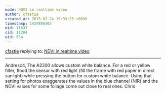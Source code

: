```yaml
---
node: NDVI in realtime video
author: cfastie
created_at: 2015-02-24 19:33:23 +0000
timestamp: 1424806403
nid: 11633
cid: 11204
uid: 554
---
```




[cfastie](../profile/cfastie) replying to: [NDVI in realtime video](../notes/Andresc4/02-24-2015/ndvi-in-realtime-video)

----
Andresc4, The A2300 allows custom white balance. For a red or yellow filter, flood the sensor with red light (fill the frame with red paper in direct sunlight) while pressing the button for custom white balance. Using that setting for photos exaggerates the values in the blue channel (NIR) and the NDVI values for some foliage come out close to real ones.
Chris